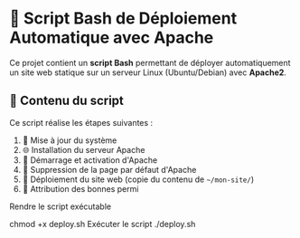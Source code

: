 # 🚀 Script Bash de Déploiement Automatique avec Apache

Ce projet contient un **script Bash** permettant de déployer automatiquement un site web statique sur un serveur Linux (Ubuntu/Debian) avec **Apache2**.

## 📜 Contenu du script

Ce script réalise les étapes suivantes :

1. 🔄 Mise à jour du système
2. 🌐 Installation du serveur Apache
3. 🚀 Démarrage et activation d'Apache
4. 🧹 Suppression de la page par défaut d'Apache
5. 📁 Déploiement du site web (copie du contenu de `~/mon-site/`)
6. 🔐 Attribution des bonnes permi


Rendre le script exécutable

chmod +x deploy.sh
Exécuter le script
./deploy.sh




